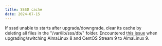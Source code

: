 ```yaml
---
title: SSSD cache
date: 2024-07-15
---
```


If sssd unable to starts after upgrade/downgrade, clear its cache by deleting all files in the "/var/lib/sss/db/" folder. Encountered [this issue](https://bugzilla.redhat.com/show_bug.cgi?id=1576597) when upgrading/switching AlmaLinux 8 and CentOS Stream 9 to AlmaLinux 9.
